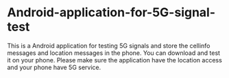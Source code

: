 # Android-application-for-5G-signal-test
This is a Android application for testing 5G signals and store the cellinfo messages and location messages in the phone. You can download and test it on your phone. Please make sure the application have the location access and your phone have 5G service. 
